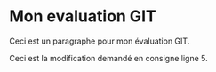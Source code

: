 # Mon evaluation GIT

Ceci est un paragraphe pour mon évaluation GIT.

Ceci est la modification demandé en consigne ligne 5.
